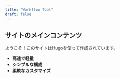 ```yaml
---
title: "Workflow Tool"
draft: false
---
```

## サイトのメインコンテンツ

ようこそ！このサイトはHugoを使って作成されています。

- **高速で軽量**
- **シンプルな構成**
- **柔軟なカスタマイズ**
